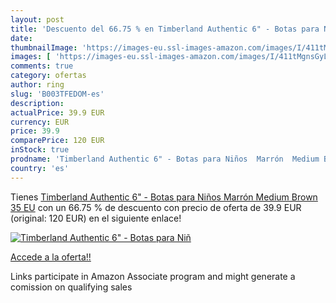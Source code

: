 ```yaml
---
layout: post
title: 'Descuento del 66.75 % en Timberland Authentic 6" - Botas para Niñ'
date: 
thumbnailImage: 'https://images-eu.ssl-images-amazon.com/images/I/411tMgnsGyL._SL200_.jpg'
images: [ 'https://images-eu.ssl-images-amazon.com/images/I/411tMgnsGyL._SL200_.jpg' ]
comments: true
category: ofertas
author: ring
slug: 'B003TFEDOM-es'
description:
actualPrice: 39.9 EUR
currency: EUR
price: 39.9
comparePrice: 120 EUR
inStock: true
prodname: 'Timberland Authentic 6" - Botas para Niños  Marrón  Medium Brown   35 EU'
country: 'es'
---
```


Tienes [Timberland Authentic 6" - Botas para Niños  Marrón  Medium Brown   35 EU](https://www.amazon.es/dp/B003TFEDOM/?tag=tolees-21) con un 66.75 % de descuento con precio de oferta de 39.9 EUR (original: 120 EUR) en el siguiente enlace!

[![Timberland Authentic 6" - Botas para Niñ](https://images-eu.ssl-images-amazon.com/images/I/411tMgnsGyL._SL200_.jpg)](https://www.amazon.es/dp/B003TFEDOM/?tag=tolees-21)

[Accede a la oferta!!](https://www.amazon.es/dp/B003TFEDOM/?tag=tolees-21)

Links participate in Amazon Associate program and might generate a comission on qualifying sales


